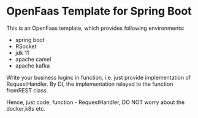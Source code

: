 # OpenFaas Template for Spring Boot

This is an OpenFaas template, which provides following environments:

- spring boot
- RSocket
- jdk 11
- apache camel
- apache kafka

Write your business loginc in function, i.e. just provide implementation of RequestHandler. By DI, the implementation
relayed to the function fromREST class.

Hence, just code, function - RequestHandler, DO NOT worry about the docker,k8s etc.



